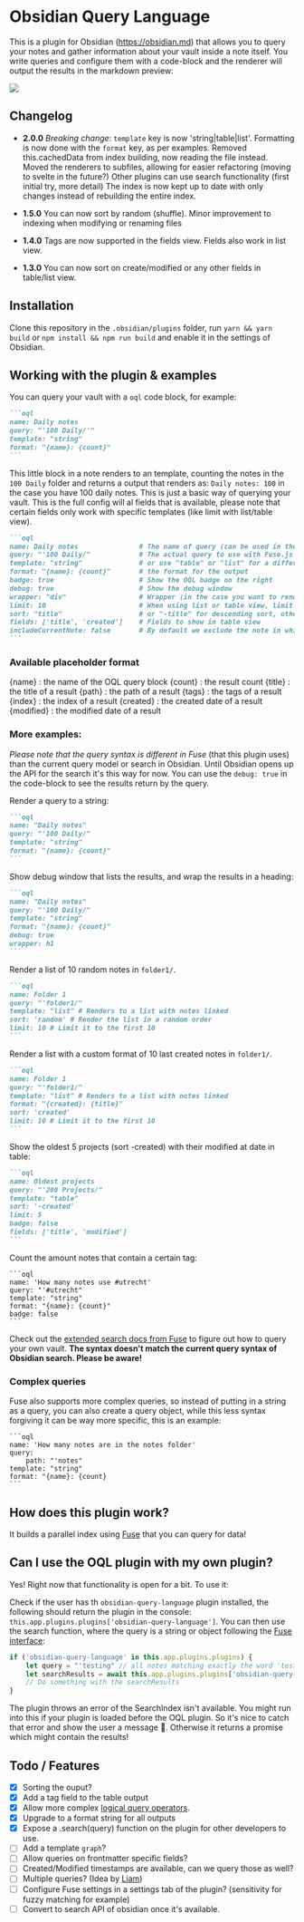 # Obsidian Query Language 

This is a plugin for Obsidian (https://obsidian.md) that allows you to query your notes and gather information about your vault inside a note itself. You write queries and configure them with a code-block and the renderer will output the results in the markdown preview:

![](https://raw.githubusercontent.com/jplattel/obsidian-query-language/main/images/example-oql-screenshot.png)

## Changelog

- **2.0.0**
    _Breaking change_:
        `template` key is now 'string|table|list'. Formatting is now done with the `format` key, as per examples.
    Removed this.cachedData from index building, now reading the file instead.
    Moved the renderers to subfiles, allowing for easier refactoring (moving to svelte in the future?)
    Other plugins can use search functionality (first initial try, more detail)
    The index is now kept up to date with only changes instead of rebuilding the entire index.

- **1.5.0**
    You can now sort by random (shuffle). Minor improvement to indexing when modifying or renaming files

- **1.4.0**
    Tags are now supported in the fields view. Fields also work in list view.

- **1.3.0**
    You can now sort on create/modified or any other fields in table/list view.
## Installation

Clone this repository in the `.obsidian/plugins` folder, run `yarn && yarn build` or `npm install && npm run build` and enable it in the settings of Obsidian. 

## Working with the plugin & examples

You can query your vault with a `oql` code block, for example:

````markdown
```oql
name: Daily notes
query: "'100 Daily/'"
template: "string"
format: "{name}: {count}"
```
````

This little block in a note renders to an template, counting the notes in the `100 Daily` folder and returns a output that renders as: `Daily notes: 100` in the case you have 100 daily notes. This is just a basic way of querying your vault. This is the full config will al fields that is available, please note that certain fields only work with specific templates (like limit with list/table view).

````markdown
```oql
name: Daily notes               # The name of query (can be used in the format as {name})
query: "'100 Daily/"            # The actual query to use with Fuse.js (note the single ' for exact matching)
template: "string"              # or use "table" or "list" for a different output
format: "{name}: {count}"       # the format for the output 
badge: true                     # Show the OQL badge on the right 
debug: true                     # Show the debug window
wrapper: "div"                  # Wrapper (in the case you want to render a title like `h1`)
limit: 10                       # When using list or table view, limit the result to N.
sort: "title"                   # or "-title" for descending sort, others: 'modified', 'created' & 'random'
fields: ['title', 'created']    # Fields to show in table view
includeCurrentNote: false       # By default we exclude the note in which you are writing the OQL. 
```
````

### Available placeholder format

{name} : the name of the OQL query block
{count} : the result count
{title} : the title of a result
{path} : the path of a result
{tags} : the tags of a result
{index} : the index of a result
{created} : the created date of a result
{modified} : the modified date of a result
### More examples:

*Please note that the query syntax is different in Fuse* (that this plugin uses) than the current query model or search in Obsidian. Until Obsidian opens up the API for the search it's this way for now. You can use the `debug: true` in the code-block to see the results return by the query.

Render a query to a string:

````markdown
```oql
name: "Daily notes"
query: "'100 Daily/"
template: "string"
format: "{name}: {count}"
```
````

Show debug window that lists the results, and wrap the results in a heading:

````markdown
```oql
name: "Daily notes"
query: "'100 Daily/"
template: "string"
format: "{name}: {count}"
debug: true
wrapper: h1
```
````

Render a list of 10 random notes in `folder1/`.

````markdown
```oql
name: Folder 1
query: "'folder1/" 
template: "list" # Renders to a list with notes linked
sort: 'random' # Render the list in a random order
limit: 10 # Limit it to the first 10
```
````

Render a list with a custom format of 10 last created notes in `folder1/`.

````markdown
```oql
name: Folder 1
query: "'folder1/" 
template: "list" # Renders to a list with notes linked
format: "{created}: {title}"
sort: 'created' 
limit: 10 # Limit it to the first 10
```
````

Show the oldest 5 projects (sort -created) with their modified at date in table:

````markdown
```oql
name: Oldest projects
query: "'200 Projects/"
template: "table"
sort: '-created'
limit: 5
badge: false
fields: ['title', 'modified']
```
````

Count the amount notes that contain a certain tag:

````
```oql
name: 'How many notes use #utrecht'
query: "'#utrecht"
template: "string"
format: "{name}: {count}"
badge: false
```
````

Check out the [extended search docs from Fuse](https://fusejs.io/examples.html#extended-search) to figure out how to query your own vault. **The syntax doesn't match the current query syntax of Obsidian search. Please be aware!**

### Complex queries

Fuse also supports more complex queries, so instead of putting in a string as a query, you can also create a query object, while this less syntax forgiving it can be way more specific, this is an example:

````
```oql
name: 'How many notes are in the notes folder'
query: 
    path: "'notes"
template: "string"
format: "{name}: {count}
```
````

## How does this plugin work?

It builds a parallel index using [Fuse](https://fusejs.io/) that you can query for data! 

## Can I use the OQL plugin with my own plugin?

Yes! Right now that functionality is open for a bit. To use it:

Check if the user has th `obsidian-query-language` plugin installed, the following should return the plugin in the console: `this.app.plugins.plugins['obsidian-query-language']`. You can then use the search function, where the query is a string or object following the [Fuse interface](https://fusejs.io/api/query.html):

```typescript
if ('obsidian-query-language' in this.app.plugins.plugins) {
    let query = "'testing" // all notes matching exactly the word 'testing'.
    let searchResults = await this.app.plugins.plugins['obsidian-query-language'].search(query)
    // Do something with the searchResults
}
```

The plugin throws an error of the SearchIndex isn't available. You might run into this if your plugin is loaded before the OQL plugin. So it's nice to catch that error and show the user a message 🖖. Otherwise it returns a promise which might contain the results! 
## Todo / Features

- [x] Sorting the ouput?
- [x] Add a tag field to the table output
- [x] Allow more complex [logical query operators](https://fusejs.io/api/query.html).
- [x] Upgrade to a format string for all outputs
- [x] Expose a .search(query) function on the plugin for other developers to use.
- [ ] Add a template `graph`? 
- [ ] Allow queries on frontmatter specific fields?
- [ ] Created/Modified timestamps are available, can we query those as well?
- [ ] Multiple queries? (Idea by [Liam](https://github.com/liamcain/))
- [ ] Configure Fuse settings in a settings tab of the plugin? (sensitivity for fuzzy matching for example)
- [ ] Convert to search API of obsidian once it's available.